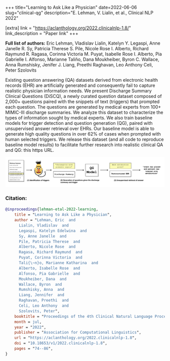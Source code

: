 +++
title="Learning to Ask Like a Physician"
date=2022-06-06
slug="clinical-qg"
description="E. Lehman, V. Lialin, et al., Clinical NLP 2022"

[extra]
link = "https://aclanthology.org/2022.clinicalnlp-1.8/"
link_description = "Paper link"
+++

**Full list of authors:** Eric Lehman, Vladislav Lialin, Katelyn Y. Legaspi, Anne Janelle R. Sy, Patricia Therese S. Pile, Nicole Rose I. Alberto, Richard Raymund R. Ragasa, Corinna Victoria M. Puyat, Isabelle Rose I. Alberto, Pia Gabrielle I. Alfonso, Marianne Taliño, Dana Moukheiber, Byron C. Wallace, Anna Rumshisky, Jenifer J. Liang, Preethi Raghavan, Leo Anthony Celi, Peter Szolovits

Existing question answering (QA) datasets derived from electronic health records (EHR) are artificially generated and consequently fail to capture realistic physician information needs. We present Discharge Summary Clinical Questions (DiSCQ), a newly curated question dataset composed of 2,000+ questions paired with the snippets of text (triggers) that prompted each question. The questions are generated by medical experts from 100+ MIMIC-III discharge summaries. We analyze this dataset to characterize the types of information sought by medical experts. We also train baseline models for trigger detection and question generation (QG), paired with unsupervised answer retrieval over EHRs. Our baseline model is able to generate high quality questions in over 62% of cases when prompted with human selected triggers. We release this dataset (and all code to reproduce baseline model results) to facilitate further research into realistic clinical QA and QG: this https URL.

<!-- more -->

![Schematic of the pipeline process used to generate and answer questions](doctor_qg.jpeg)

### Citation:
```bibtex
@inproceedings{lehman-etal-2022-learning,
    title = "Learning to Ask Like a Physician",
    author = "Lehman, Eric  and
      Lialin, Vladislav  and
      Legaspi, Katelyn Edelwina  and
      Sy, Anne Janelle  and
      Pile, Patricia Therese  and
      Alberto, Nicole Rose  and
      Ragasa, Richard Raymund  and
      Puyat, Corinna Victoria  and
      Tali{\~n}o, Marianne Katharina  and
      Alberto, Isabelle Rose  and
      Alfonso, Pia Gabrielle  and
      Moukheiber, Dana  and
      Wallace, Byron  and
      Rumshisky, Anna  and
      Liang, Jennifer  and
      Raghavan, Preethi  and
      Celi, Leo Anthony  and
      Szolovits, Peter",
    booktitle = "Proceedings of the 4th Clinical Natural Language Processing Workshop",
    month = jul,
    year = "2022",
    publisher = "Association for Computational Linguistics",
    url = "https://aclanthology.org/2022.clinicalnlp-1.8",
    doi = "10.18653/v1/2022.clinicalnlp-1.8",
    pages = "74--86",
}
```
